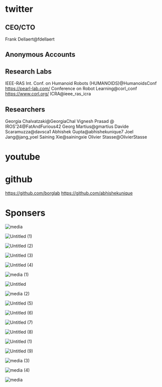 # twitter

## CEO/CTO
Frank Dellaert@fdellaert

## Anonymous Accounts

## Research Labs
IEEE-RAS Int. Conf. on Humanoid Robots (HUMANOIDS)@HumanoidsConf
https://pearl-lab.com/
Conference on Robot Learning@corl_conf
https://www.corl.org/
ICRA@ieee_ras_icra


## Researchers
Georgia Chalvatzaki@GeorgiaChal
Vignesh Prasad @ IROS'24@FatAndFurious42
Georg Martius@gmartius
Davide Scaramuzza@davsca1
Abhishek Gupta@abhishekunique7
Joel Jang@jang_yoel
Saining Xie@sainingxie
Olivier Stasse@OlivierStasse


# youtube


# github
https://github.com/borglab
https://github.com/abhishekunique


# Sponsers

![media](https://github.com/user-attachments/assets/ece09d32-17e5-4cb2-85d1-41230f669dc5)

![Untitled (1)](https://github.com/user-attachments/assets/6674cd99-252a-4e9d-b43d-534817f946f9)

![Untitled (2)](https://github.com/user-attachments/assets/cac4f37e-f246-4ded-a299-8a1e8f56d146)

![Untitled (3)](https://github.com/user-attachments/assets/0c826b7e-de3b-431c-9f77-6282155f3bb6)

![Untitled (4)](https://github.com/user-attachments/assets/beeb4226-2b03-4ab6-9578-fa6fb138e2a1)

![media (1)](https://github.com/user-attachments/assets/4eec1ecd-eeea-4c3f-989a-2e93861f9d64)

![Untitled](https://github.com/user-attachments/assets/e105f57b-e13e-469b-a3b3-1a1dafe504a4)

![media (2)](https://github.com/user-attachments/assets/e059d31f-8bac-43cf-87d7-c3eb1e2cebcd)

![Untitled (5)](https://github.com/user-attachments/assets/371f0867-c85d-4e3d-b06d-e6507447f022)

![Untitled (6)](https://github.com/user-attachments/assets/809eea49-ce0f-49d9-a0a8-f7648c8469bf)

![Untitled (7)](https://github.com/user-attachments/assets/ba2723b2-58cb-4325-8b23-f016dd275fda)

![Untitled (8)](https://github.com/user-attachments/assets/7e74760f-8ca2-45b1-a23d-33b6011b56a4)

![Untitled (1)](https://github.com/user-attachments/assets/97a80b15-681c-4175-89d2-307b8ec16883)

![Untitled (9)](https://github.com/user-attachments/assets/8cdc8051-2e15-4d03-b7c9-c209d40fcefc)

![media (3)](https://github.com/user-attachments/assets/7ea799db-d3e8-40dd-ae51-054c99967b9b)

![media (4)](https://github.com/user-attachments/assets/1ba0025a-fe98-4341-8a78-f3c0d4827b4e)

![media](https://github.com/user-attachments/assets/411d328a-0154-4ef0-8358-6188d900e098)







